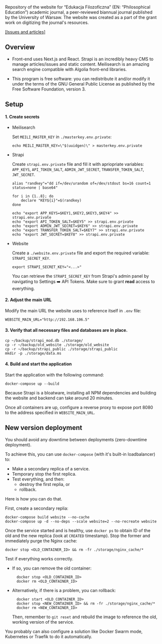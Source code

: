 Repository of the website for “Edukacja Filozoficzna” (EN: “Philosophical
Education”) academic journal, a peer-reviewed biannual journal published by the
University of Warsaw. The website was created as a part of the grant work on
digitizing the journal's resources.

[[Issues and articles]](https://edufil.allvpv.org/archive/latest)


## Overview
- Front-end uses Next.js and React. Strapi is an incredibly heavy CMS to manage
  articles/issues and static content. Meilisearch is an amazing search engine
  compatible with Algolia front-end libraries.

- This program is free software: you can redistribute it and/or modify it under
  the terms of the GNU General Public License as published by the Free Software
  Foundation, version 3.

## Setup

#### 1. Create secrets

* Meilisearch

  Set `MEILI_MASTER_KEY` in `./masterkey.env.private`:

  ```
  echo MEILI_MASTER_KEY=\"$(uuidgen)\" > masterkey.env.private
  ```

* Strapi

  Create `strapi.env.private` file and fill it with apriopriate variables:
  `APP_KEYS`, `API_TOKEN_SALT`, `ADMIN_JWT_SECRET`, `TRANSFER_TOKEN_SALT`,
  `JWT_SECRET`.

  ```
  alias "randkey"="dd if=/dev/urandom of=/dev/stdout bs=16 count=1 status=none | base64"

  for i in {1..8}; do
      declare "KEY${i}"=$(randkey)
  done

  echo "export APP_KEYS=$KEY1,$KEY2,$KEY3,$KEY4" >> strapi.env.private
  echo "export API_TOKEN_SALT=$KEY5" >> strapi.env.private
  echo "export ADMIN_JWT_SECRET=$KEY6" >> strapi.env.private
  echo "export TRANSFER_TOKEN_SALT=$KEY7" >> strapi.env.private
  echo "export JWT_SECRET=$KEY8" >> strapi.env.private
  ```

* Website

  Create a `./website.env.private` file and export the required variable:
  `STRAPI_SECRET_KEY`.

  ```
  export STRAPI_SECRET_KEY="<...>"
  ```

  You can retrieve the `STRAPI_SECRET_KEY` from Strapi's admin panel by
  navigating to Settings ➡️ API Tokens. Make sure to grant **read** access to
  everything.

#### 2. Adjust the main URL

Modify the main URL the website uses to reference itself in `.env` file:

```
WEBSITE_MAIN_URL="http://192.168.106.5"
```

#### 3. Verify that all necessary files and databases are in place.

```
cp ~/backup/strapi_mod.db ./storage/
cp -r ~/backup/old_website ./storage/old_website
cp -r ~/backup/strapi_public ./storage/strapi_public
mkdir -p ./storage/data.ms
```

#### 4. Build and start the application
Start the application with the following command:

```
docker-compose up --build
```

Because Strapi is a bloatware, installing all NPM dependencies and building
the website and backend can take around 20 minutes.

Once all containers are up, configure a reverse proxy to expose port 8080 to
the address specified in `WEBSITE_MAIN_URL`.

## New version deployment

You should avoid any downtime between deployments (zero-downtime deployment).

To achieve this, you can use `docker-compose` (with it's built-in loadbalancer)
to:
- Make a secondary replica of a service.
- Temporary stop the first replica.
- Test everything, and then:
  * destroy the first replia, or
  * rollback.

Here is how you can do that.

First, create a secondary replia:

```
docker-compose build website --no-cache
docker-compose up -d --no-deps --scale website=2 --no-recreate website
```

Once the service started and is healthy, use `docker ps` to obtain ID of the
old and the new replica (look at `CREATED` timestamp). Stop the former and
immediately purge the Nginx cache:

```
docker stop <OLD_CONTAINER_ID> && rm -fr ./storage/nginx_cache/*
```

Test if everything works correctly.
* If so, you can remove the old container:

        docker stop <OLD_CONTAINER_ID>
        docker rm <OLD_CONTAINER_ID>

* Alternatively, if there is a problem, you can rollback:

        docker start <OLD_CONTAINER_ID>
        docker stop <NEW_CONTAINER_ID> && rm -fr ./storage/nginx_cache/*
        docker rm <NEW_CONTAINER_ID>

  Then, remember to `git reset` and rebuild the image to reference the old,
  working version of the service.


You probably can also configure a solution like Docker Swarm mode, Kubernetes or
Traefik to do it automatically.
